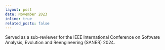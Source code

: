 ```yaml
---
layout: post
date: November 2023
inline: true
related_posts: false
---
```


Served as a sub-reviewer for the IEEE International Conference on Software Analysis, Evolution and Reengineering (SANER) 2024.